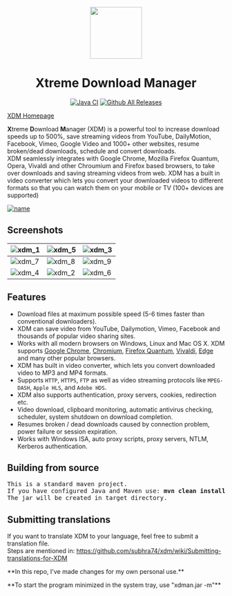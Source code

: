 <p id="downloads" align="center">
	<img src="https://i.stack.imgur.com/TOfqL.png" height="120px"/>
	<h1 align="center">Xtreme Download Manager</h1>
</p>

<p align="center">
	<a href="https://github.com/subhra74/xdm/workflows/Java%20CI/badge.svg?branch=master"><img src="https://github.com/subhra74/xdm/workflows/Java%20CI/badge.svg?branch=master" alt="Java CI" /></a>
	<a href="https://camo.githubusercontent.com/278e057571a0481121b2d60490ff656fb8736a20/68747470733a2f2f696d672e736869656c64732e696f2f6769746875622f646f776e6c6f6164732f73756268726137342f78646d2f746f74616c2e737667"><img src="https://img.shields.io/github/downloads/subhra74/xdm/total.svg" alt="Github All Releases" /></a>
</p>

[XDM Homepage](https://xtremedownloadmanager.com/ "XDM Homepage")

**X**treme **D**ownload **M**anager (XDM) is a powerful tool to increase download speeds up to 500%, save streaming videos from YouTube, DailyMotion, Facebook, Vimeo, Google Video and 1000+ other websites, resume broken/dead downloads, schedule and convert downloads.<br>
XDM seamlessly integrates with Google Chrome, Mozilla Firefox Quantum, Opera, Vivaldi and other Chroumium and Firefox based browsers, to take over downloads and saving streaming videos from web. XDM has a built in video converter which lets you convert your downloaded videos to different formats so that you can watch them on your mobile or TV (100+ devices are supported)


[![name](https://subhra74.github.io/xdm/download.png)](https://xtremedownloadmanager.com/#downloads)

## Screenshots

| ![xdm_1][01] | ![xdm_5][05] | ![xdm_3][03] |
| --- | --- | --- |
| ![xdm_7][07] | ![xdm_8][08] | ![xdm_9][09] |
| ![xdm_4][04] | ![xdm_2][02] | ![xdm_6][06] |


## Features
- Download files at maximum possible speed (5-6 times faster than conventional downloaders).
- XDM can save video from YouTube, Dailymotion, Vimeo, Facebook and thousands of popular video sharing sites.
- Works with all modern browsers on Windows, Linux and Mac OS X. XDM supports [Google Chrome][18], [Chromium][18], [Firefox Quantum][19], [Vivaldi][20], [Edge][21] and many other popular browsers.
- XDM has built in video converter, which lets you convert downloaded video to MP3 and MP4 formats.
- Supports `HTTP`, `HTTPS`, `FTP` as well as video streaming protocols like `MPEG-DASH`, `Apple HLS`, and `Adobe HDS`.
- XDM also supports authentication, proxy servers, cookies, redirection etc.
- Video download, clipboard monitoring, automatic antivirus checking, scheduler, system shutdown on download completion.
- Resumes broken / dead downloads caused by connection problem, power failure or session expiration.
- Works with Windows ISA, auto proxy scripts, proxy servers, NTLM, Kerberos authentication.

## Building from source
<pre>
This is a standard maven project.
If you have configured Java and Maven use: <b>mvn clean install</b> to build the project.
The jar will be created in target directory.
</pre>

## Submitting translations
If you want to translate XDM to your language, feel free to submit a translation file.<br>
Steps are mentioned in: https://github.com/subhra74/xdm/wiki/Submitting-translations-for-XDM


[//]: #ImageLinks
[01]: https://i.stack.imgur.com/s7ViA.jpg
[02]: https://i.stack.imgur.com/90TQO.jpg
[03]: https://i.stack.imgur.com/V5XF3.jpg
[04]: https://i.stack.imgur.com/aFyH5.png
[05]: https://i.stack.imgur.com/lmAr6.png
[06]: https://i.stack.imgur.com/H4yMj.png
[07]: https://i.stack.imgur.com/8ulBq.png
[08]: https://i.stack.imgur.com/Gfgae.jpg
[09]: https://i.stack.imgur.com/GlVDC.png

[//]: #DownloadLinks
[10]: https://github.com/subhra74/xdm/releases/download/7.2.10/xdmsetup.msi
[11]: https://github.com/subhra74/xdm/releases/download/7.2.10/xdm-setup-7.2.10.tar.xz
[12]: #
[13]: https://github.com/subhra74/xdm/releases/download/7.2.10/xdman.jar
[14]: https://sourceforge.net/projects/xdman/files/xdmsetup-2018.msi/download
[15]: https://sourceforge.net/projects/xdman/files/xdm-2018-x64.tar.xz/download
[16]: https://sourceforge.net/projects/xdman/files/XDMSetup.dmg/download
[17]: http://xdman.sourceforge.net/xdman.jar
[100]: https://github.com/subhra74/xdm/releases/download/7.2.11/xdm-setup.msi
[101]: https://github.com/subhra74/xdm/releases/download/7.2.11/xdm-setup-7.2.11.tar.xz
[102]: https://github.com/subhra74/xdm/releases/download/7.2.11/xdman.jar

[//]: #AddonLinks
[18]: https://chrome.google.com/webstore/detail/xtreme-download-manager/dkckaoghoiffdbomfbbodbbgmhjblecj
[19]: https://addons.mozilla.org/en-US/firefox/addon/xdm-browser-monitor/
[20]: #
[21]: https://sourceforge.net/p/xdman/blog/2018/01/xdm-integration-with-microsoft-edge/

<p>**In this repo, I've made changes for my own personal use.**</p>
<p>**To start the program minimized in the system tray, use "xdman.jar -m"**</p>
